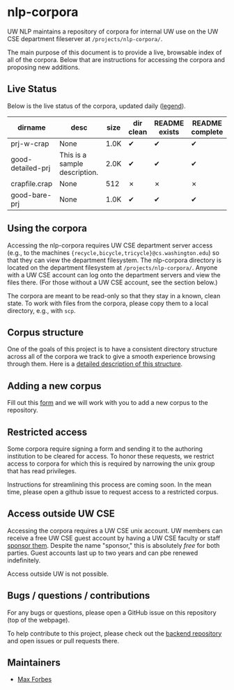 # nlp-corpora

UW NLP maintains a repository of corpora for internal UW use on the UW CSE
department fileserver at `/projects/nlp-corpora/`.

The main purpose of this document is to provide a live, browsable index of all
of the corpora. Below that are instructions for accessing the corpora and
proposing new additions.

## Live Status

Below is the live status of the corpora, updated daily
([legend](https://github.com/mbforbes/nlp-corpora-backend#legend)).

dirname | desc | size | dir clean | README exists | README complete
--- | --- | --- | --- | --- | ---
prj-w-crap | None | 1.0K | ✔ | ✔ | ✔
good-detailed-prj | This is a sample description. | 2.0K | ✔ | ✔ | ✔
crapfile.crap | None | 512 | ✗ | ✗ | ✗
good-bare-prj | None | 1.0K | ✔ | ✔ | ✔

## Using the corpora

Accessing the nlp-corpora requires UW CSE department server access (e.g., to
the machines `{recycle,bicycle,tricycle}@cs.washington.edu`) so that they can
view the department filesystem. The nlp-corpora directory is located on the
department filesystem at `/projects/nlp-corpora/`. Anyone with a UW CSE account
can log onto the department servers and view the files there. (For those
without a UW CSE account, see the section below.)

The corpora are meant to be read-only so that they stay in a known, clean
state. To work with files from the corpora, please copy them to a local
directory, e.g., with `scp`.

## Corpus structure

One of the goals of this project is to have a consistent directory structure
across all of the corpora we track to give a smooth experience browsing through
them. Here is a [detailed description of this
structure](https://github.com/mbforbes/nlp-corpora-backend#documentation).

## Adding a new corpus

Fill out this
[form](https://docs.google.com/forms/d/1SBPXlJ8zsE1kbVr6csE3d9XIaW9pCfvOkmH9kD6vEv8/viewform)
and we will work with you to add a new corpus to the repository.

## Restricted access

Some corpora require signing a form and sending it to the authoring institution
to be cleared for access. To honor these requests, we restrict access to
corpora for which this is required by narrowing the unix group that has read
privileges.

Instructions for streamlining this process are coming soon. In the mean time,
please open a github issue to request access to a restricted corpus.

## Access outside UW CSE

Accessing the corpora requires a UW CSE unix account. UW members can receive a
free UW CSE guest account by having a UW CSE faculty or staff [sponsor
them](https://sponsor.cs.washington.edu/). Despite the name "sponsor," this is
absolutely _free_ for both parties. Guest accounts last up to two years and can
pbe renewed indefinitely.

Access outside UW is not possible.

## Bugs / questions / contributions

For any bugs or questions, please open a GitHub issue on this repository (top
of the webpage).

To help contribute to this project, please check out the [backend
repository](https://github.com/mbforbes/nlp-corpora-backend) and open issues or
pull requests there.

## Maintainers

- [Max Forbes](https://github.com/mbforbes)

